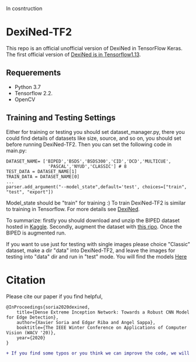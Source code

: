 In cosntruction

# DexiNed-TF2


This repo is an official unofficial version of DexiNed in TensorFlow Keras. The first official version of [DexiNed is in Tensorflow1.13](https://github.com/xavysp/DexiNed).

## Requerements

* Python 3.7
* Tensorflow 2.2.
* OpenCV

## Training and Testing  Settings

Either for training or testing you should set dataset_manager.py, there you could find details of datasets like size, source, and so on, you should set before running DexiNed-TF2.
Then you can set the following code in main.py:
```
DATASET_NAME= ['BIPED','BSDS','BSDS300','CID','DCD','MULTICUE',
                'PASCAL','NYUD','CLASSIC'] # 8
TEST_DATA = DATASET_NAME[1]
TRAIN_DATA = DATASET_NAME[0]
...
parser.add_argument("--model_state",default='test', choices=["train", "test", "export"])

```
Model_state should be "train" for training :)
To train DexiNed-TF2 is similar to training in Tensorflow. For more details see [DexiNed](https://github.com/xavysp/DexiNed/blob/master/README.md).

To summarize: firstly you should download and unzip the BIPED dataset hosted in [Kaggle](https://www.kaggle.com/xavysp/biped). Secondly, augment the dataset with [this ripo](https://github.com/xavysp/MBIPED). Once the BIPED is augmented run.

If you want to use just for testing with single images please choice "Classic" dataset, make a dir "data" into DexiNed-TF2, and leave the images for testing into "data" dir and run in "test" mode. You will find the models [Here](https://drive.google.com/file/d/19Gwa6egqzNolvX4eUoXn-SjRKzxB68AA/view?usp=sharing)
 
 # Citation
Please cite our paper if you find helpful,
```
@InProceedings{soria2020dexined,
    title={Dense Extreme Inception Network: Towards a Robust CNN Model for Edge Detection},
    author={Xavier Soria and Edgar Riba and Angel Sappa},
    booktitle={The IEEE Winter Conference on Applications of Computer Vision (WACV '20)},
    year={2020}
}
```
```diff
+ If you find some typos or you think we can improve the code, we will appreciate your contribution

```